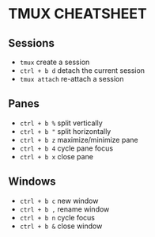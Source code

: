 # TMUX CHEATSHEET

## Sessions

*   `tmux`        create a session
*   `ctrl + b d`  detach the current session
*   `tmux attach` re-attach a session

## Panes

*   `ctrl + b %`  split vertically
*   `ctrl + b "`  split horizontally
*   `ctrl + b z`  maximize/minimize pane
*   `ctrl + b 4`  cycle pane focus
*   `ctrl + b x`  close pane

## Windows

*   `ctrl + b c`  new window
*   `ctrl + b ,`  rename window
*   `ctrl + b n`  cycle focus
*   `ctrl + b &`  close window